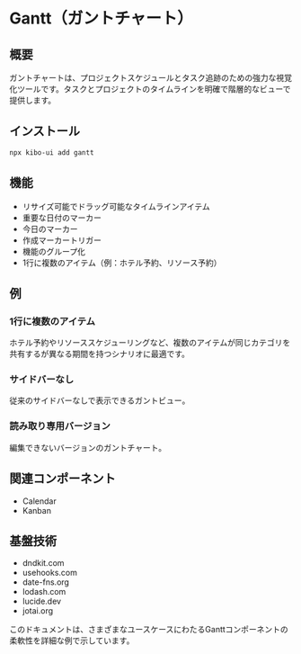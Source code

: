# Gantt（ガントチャート）

## 概要
ガントチャートは、プロジェクトスケジュールとタスク追跡のための強力な視覚化ツールです。タスクとプロジェクトのタイムラインを明確で階層的なビューで提供します。

## インストール
```bash
npx kibo-ui add gantt
```

## 機能
- リサイズ可能でドラッグ可能なタイムラインアイテム
- 重要な日付のマーカー
- 今日のマーカー
- 作成マーカートリガー
- 機能のグループ化
- 1行に複数のアイテム（例：ホテル予約、リソース予約）

## 例

### 1行に複数のアイテム
ホテル予約やリソーススケジューリングなど、複数のアイテムが同じカテゴリを共有するが異なる期間を持つシナリオに最適です。

### サイドバーなし
従来のサイドバーなしで表示できるガントビュー。

### 読み取り専用バージョン
編集できないバージョンのガントチャート。

## 関連コンポーネント
- Calendar
- Kanban

## 基盤技術
- dndkit.com
- usehooks.com
- date-fns.org
- lodash.com
- lucide.dev
- jotai.org

このドキュメントは、さまざまなユースケースにわたるGanttコンポーネントの柔軟性を詳細な例で示しています。

